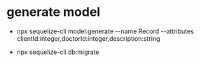# generate model
- npx sequelize-cli model:generate --name Record --attributes clientId:integer,doctorId:integer,description:string

- npx sequelize-cli db:migrate
